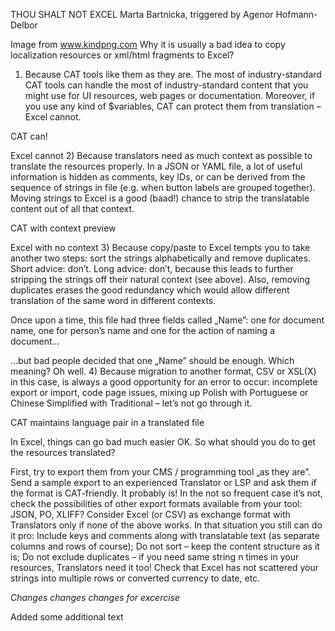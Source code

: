 THOU SHALT NOT EXCEL
Marta Bartnicka, triggered by Agenor Hofmann-Delbor


Image from www.kindpng.com
Why it is usually a bad idea to copy localization resources or xml/html fragments to Excel?

1) Because CAT tools like them as they are. The most of
industry-standard CAT tools can handle the most of industry-standard
content that you might use for UI resources, web pages or documentation.
Moreover, if you use any kind of $variables, CAT can protect them from
translation – Excel cannot.




CAT can!

Excel cannot
2) Because translators need as much context as possible to translate the
resources properly. In a JSON or YAML file, a lot of useful information
is hidden as comments, key IDs, or can be derived from the sequence of
strings in file (e.g. when button labels are grouped together). Moving
strings to Excel is a good (baad!) chance to strip the translatable
content out of all that context.


CAT with context preview

Excel with no context
3) Because copy/paste to Excel tempts you to take another two steps: sort
the strings alphabetically and remove duplicates. Short advice: don’t.
Long advice: don’t, because this leads to further stripping the strings
off their natural context (see above). Also, removing duplicates erases
the good redundancy which would allow different translation of the same
word in different contexts.


Once upon a time, this file had three fields called „Name”: one for document name, one for person’s name and one for the action of naming a document…

…but bad people decided that one „Name” should be enough. Which meaning? Oh well.
4) Because migration to another format, CSV or XSL(X) in this case, is
always a good opportunity for an error to occur: incomplete export or
import, code page issues, mixing up Polish with Portuguese or Chinese
Simplified with Traditional – let’s not go through it.


CAT maintains language pair in a translated file

In Excel, things can go bad much easier
OK. So what should you do to get the resources translated?

First, try to export them from your CMS / programming tool „as they are”. Send a sample export to an experienced Translator or LSP and ask them if the format is CAT-friendly. It probably is!
In the not so frequent case it’s not, check the possibilities of other export formats available from your tool: JSON, PO, XLIFF?
Consider Excel (or CSV) as exchange format with Translators only if none of the above works. In that situation you still can do it pro:
Include keys and comments along with translatable text (as separate columns and rows of course);
Do not sort – keep the content structure as it is;
Do not exclude duplicates – if you need same string n times in your resources, Translators need it too!
Check that Excel has not scattered your strings into multiple rows or converted currency to date, etc.

*Changes changes changes for excercise* 

Added some additional text